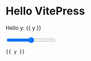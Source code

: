 <script setup>
const y = $ref(20)
</script>

# Hello VitePress

<Test>Hello y: {{ y }}</Test>

<input type="range" v-model="y" />

```md
{{ y }}
```
